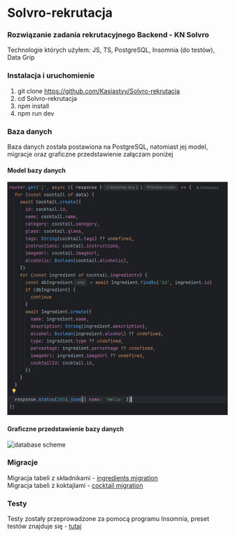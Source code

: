 # Solvro-rekrutacja

### Rozwiązanie zadania rekrutacyjnego Backend - KN Solvro
Technologie których użyłem: JS, TS, PostgreSQL, Insomnia (do testów), Data Grip


### Instalacja i uruchomienie
1. git clone https://github.com/Kasiastyy/Solvro-rekrutacja
2. cd Solvro-rekrutacja
3. npm install 
4. npm run dev


### Baza danych
Baza danych została postawiona na PostgreSQL, natomiast jej model, migracje oraz graficzne przedstawienie załączam poniżej

#### Model bazy danych </br>
![model](https://github.com/Kasiastyy/Solvro-rekrutacja/blob/main/screenshots/model.PNG) </br>

#### Graficzne przedstawienie bazy danych </br>
![database scheme](https://github.com/Kasiastyy/Solvro-rekrutacja/blob/main/screenshots/database%20scheme.png) </br>

### Migracje
Migracja tabeli z składnikami - [ingredients migration](https://github.com/Kasiastyy/Solvro-rekrutacja/blob/main/database/migrations/1741698583854_create_ingredients_table.ts) </br>
Migracja tabeli z koktajlami - [cocktail migration](https://github.com/Kasiastyy/Solvro-rekrutacja/blob/main/database/migrations/1741697833587_create_cocktail_table.ts)


### Testy
Testy zostały przeprowadzone za pomocą programu Insomnia, preset testów znajduje się - [tutaj](https://github.com/Kasiastyy/Solvro-rekrutacja/blob/main/insomnia_tests/Insomnia_2025-03-13.json)
